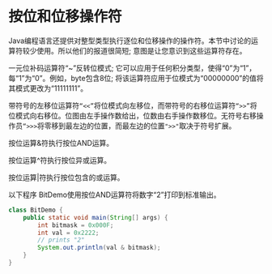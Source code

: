 # 按位和位移操作符

Java编程语言还提供对整型类型执行逐位和位移操作的操作符。本节中讨论的运算符较少使用。所以他们的报道很简短; 意图是让您意识到这些运算符存在。

一元位补码运算符“~”反转位模式; 它可以应用于任何积分类型，使得“0”为“1”，每“1”为“0”。例如，byte包含8位; 将该运算符应用于位模式为“00000000”的值将其模式更改为“11111111”。

带符号的左移位运算符`“<<”`将位模式向左移位，而带符号的右移位运算符`“>>”`将位模式向右移位。位图由左手操作数给出，位数由右手操作数移位。无符号右移操作员`“>>>`将零移到最左边的位置，而最左边的位置`">>"`取决于符号扩展。

按位运算&符执行按位AND运算。

按位运算^符执行按位异或运算。

按位运算|符执行按位包含的或运算。

以下程序 BitDemo使用按位AND运算符将数字“2”打印到标准输出。

```java
class BitDemo {
    public static void main(String[] args) {
        int bitmask = 0x000F;
        int val = 0x2222;
        // prints "2"
        System.out.println(val & bitmask);
    }
}
```
